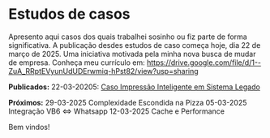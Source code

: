 # Estudos de casos
Apresento aqui casos dos quais trabalhei sosinho ou fiz parte de forma significativa.
A publicação desdes estudos de caso começa hoje, dia 22 de março de 2025. Uma iniciativa motivada pela minha nova busca de mudar de empresa.
Conheça meu currículo em:
https://drive.google.com/file/d/1--ZuA_RRptEVyunUdUDErwmiq-hPst82/view?usp=sharing

**Publicados:**
22-03-20205: [Caso Impressão Inteligente em Sistema Legado](https://github.com/ThiagoDevMoreira/estudosDeCaso/blob/main/Impressao_Inteligente_em_Sistema_Legado/readme.md)

**Próximos:**
29-03-2025 Complexidade Escondida na Pizza
05-03-2025 Integração VB6 <=> Whatsapp
12-03-2025 Cache e Performance

Bem vindos!
